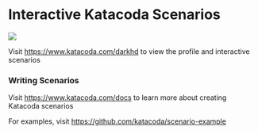 # Interactive Katacoda Scenarios

[![](http://shields.katacoda.com/katacoda/darkhd/count.svg)](https://www.katacoda.com/darkhd "Get your profile on Katacoda.com")

Visit https://www.katacoda.com/darkhd to view the profile and interactive scenarios

### Writing Scenarios
Visit https://www.katacoda.com/docs to learn more about creating Katacoda scenarios

For examples, visit https://github.com/katacoda/scenario-example
